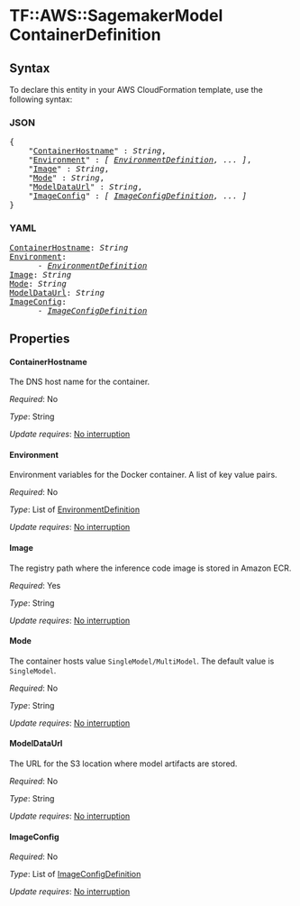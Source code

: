 # TF::AWS::SagemakerModel ContainerDefinition

## Syntax

To declare this entity in your AWS CloudFormation template, use the following syntax:

### JSON

<pre>
{
    "<a href="#containerhostname" title="ContainerHostname">ContainerHostname</a>" : <i>String</i>,
    "<a href="#environment" title="Environment">Environment</a>" : <i>[ <a href="environmentdefinition.md">EnvironmentDefinition</a>, ... ]</i>,
    "<a href="#image" title="Image">Image</a>" : <i>String</i>,
    "<a href="#mode" title="Mode">Mode</a>" : <i>String</i>,
    "<a href="#modeldataurl" title="ModelDataUrl">ModelDataUrl</a>" : <i>String</i>,
    "<a href="#imageconfig" title="ImageConfig">ImageConfig</a>" : <i>[ <a href="imageconfigdefinition.md">ImageConfigDefinition</a>, ... ]</i>
}
</pre>

### YAML

<pre>
<a href="#containerhostname" title="ContainerHostname">ContainerHostname</a>: <i>String</i>
<a href="#environment" title="Environment">Environment</a>: <i>
      - <a href="environmentdefinition.md">EnvironmentDefinition</a></i>
<a href="#image" title="Image">Image</a>: <i>String</i>
<a href="#mode" title="Mode">Mode</a>: <i>String</i>
<a href="#modeldataurl" title="ModelDataUrl">ModelDataUrl</a>: <i>String</i>
<a href="#imageconfig" title="ImageConfig">ImageConfig</a>: <i>
      - <a href="imageconfigdefinition.md">ImageConfigDefinition</a></i>
</pre>

## Properties

#### ContainerHostname

The DNS host name for the container.

_Required_: No

_Type_: String

_Update requires_: [No interruption](https://docs.aws.amazon.com/AWSCloudFormation/latest/UserGuide/using-cfn-updating-stacks-update-behaviors.html#update-no-interrupt)

#### Environment

Environment variables for the Docker container.
A list of key value pairs.

_Required_: No

_Type_: List of <a href="environmentdefinition.md">EnvironmentDefinition</a>

_Update requires_: [No interruption](https://docs.aws.amazon.com/AWSCloudFormation/latest/UserGuide/using-cfn-updating-stacks-update-behaviors.html#update-no-interrupt)

#### Image

The registry path where the inference code image is stored in Amazon ECR.

_Required_: Yes

_Type_: String

_Update requires_: [No interruption](https://docs.aws.amazon.com/AWSCloudFormation/latest/UserGuide/using-cfn-updating-stacks-update-behaviors.html#update-no-interrupt)

#### Mode

The container hosts value `SingleModel/MultiModel`. The default value is `SingleModel`.

_Required_: No

_Type_: String

_Update requires_: [No interruption](https://docs.aws.amazon.com/AWSCloudFormation/latest/UserGuide/using-cfn-updating-stacks-update-behaviors.html#update-no-interrupt)

#### ModelDataUrl

The URL for the S3 location where model artifacts are stored.

_Required_: No

_Type_: String

_Update requires_: [No interruption](https://docs.aws.amazon.com/AWSCloudFormation/latest/UserGuide/using-cfn-updating-stacks-update-behaviors.html#update-no-interrupt)

#### ImageConfig

_Required_: No

_Type_: List of <a href="imageconfigdefinition.md">ImageConfigDefinition</a>

_Update requires_: [No interruption](https://docs.aws.amazon.com/AWSCloudFormation/latest/UserGuide/using-cfn-updating-stacks-update-behaviors.html#update-no-interrupt)

